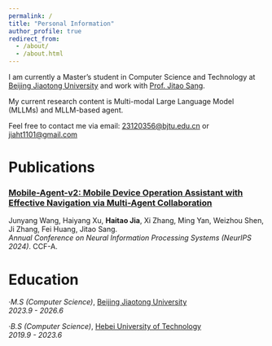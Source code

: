 ```yaml
---
permalink: /
title: "Personal Information"
author_profile: true
redirect_from: 
  - /about/
  - /about.html
---
```


I am currently a Master’s student in Computer Science and Technology at [Beijing Jiaotong University](http://www.bjtu.edu.cn/) and work with [Prof. Jitao Sang](http://faculty.bjtu.edu.cn/9129/). 

My current research content is Multi-modal Large Language Model (MLLMs) and MLLM-based agent.

Feel free to contact me via email: 23120356@bjtu.edu.cn or jiaht1101@gmail.com

Publications
======
### [Mobile-Agent-v2: Mobile Device Operation Assistant with Effective Navigation via Multi-Agent Collaboration](https://arxiv.org/abs/2406.01014)  
Junyang Wang, Haiyang Xu, **Haitao Jia**, Xi Zhang, Ming Yan, Weizhou Shen, Ji Zhang, Fei Huang, Jitao Sang.  
*Annual Conference on Neural Information Processing Systems (NeurIPS 2024)*. CCF-A.  

Education
======
·*M.S (Computer Science)*, [Beijing Jiaotong University](http://www.bjtu.edu.cn/)  
*2023.9 - 2026.6*

·*B.S (Computer Science)*, [Hebei University of Technology](https://www.hebut.edu.cn)  
*2019.9 - 2023.6*
